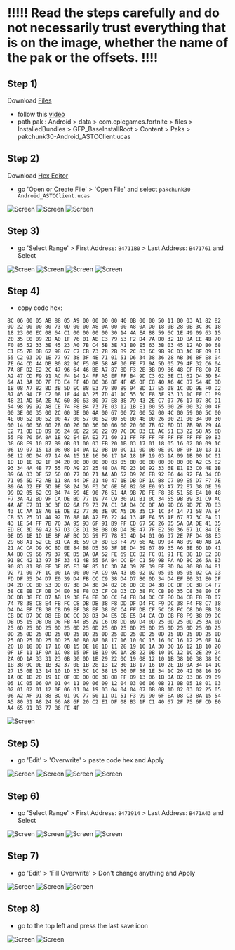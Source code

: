 # !!!!! Read the steps carefully and do not necessarily trust everything that is on the image, whether the name of the pak or the offsets. !!!!
## Step 1)
Download [Files](https://play.google.com/store/apps/details?id=com.marc.files) 
- follow this [video](https://youtu.be/8N6MFhZ8XlY?si=ULY7uNq79dFiOSix)
- path pak : Android > data > com.epicgames.fortnite > files > InstalledBundles > GFP_BaseInstallRoot > Content > Paks > pakchunk30-Android_ASTCClient.ucas

## Step 2)
Download [Hex Editor](https://play.google.com/store/apps/details?id=tk.yunus.hexeditor)
- go 'Open or Create File' > 'Open File' and select ```pakchunk30-Android_ASTCClient.ucas```

![Screen](../../Assets/OrangeCopy/OrangeCopy1.jpg)
![Screen](../../Assets/OrangeCopy/OrangeCopy2.jpg)
![Screen](../../Assets/OrangeCopy/OrangeCopy3.jpg)

## Step 3)
- go 'Select Range' > First Address: ```B4711B0``` > Last Address: ```B471761``` and Select

![Screen](../../Assets/OrangeCopy/OrangeCopy4.jpg)
![Screen](../../Assets/OrangeCopy/OrangeCopy5.jpg)
![Screen](../../Assets/OrangeCopy/OrangeCopy6.jpg)
![Screen](../../Assets/OrangeCopy/OrangeCopy7.jpg)

## Step 4)
- copy code hex: 

```
8C 06 00 05 AB 88 05 A9 00 00 00 00 40 0B 00 00 50 11 00 03 A1 82 82 0D 22 00 00 80 73 0D 00 00 A8 0A 00 00 A8 0A D0 18 0B 28 0B 3C 3C 18 18 23 00 EC 08 64 C1 00 00 00 00 30 14 4A EA 88 59 6C 1E 49 09 63 15 20 35 E0 09 2D A0 1F 76 01 AB C3 79 53 F2 D4 7A D0 32 1D BA EE 4B 70 F0 85 52 33 3E 45 23 A0 7B C4 5B 3E A1 B0 E5 63 3B 03 45 12 AD B0 68 C1 E5 7B 0B 62 98 67 C7 CB 73 78 2B B9 2C 83 6C 9B 9C D3 AC 8F 09 E1 55 C2 03 DD 1E 77 97 38 3F 4E 71 01 51 D6 34 38 36 28 AB 36 8F E8 94 7E 64 CD 44 DB B0 82 9C F5 0B 58 AF 30 FE F7 9A 5D 05 79 4F 32 C6 04 7A 8F D2 E2 2C 47 96 64 46 BB A7 87 8D F3 2B 3B D9 86 48 CF F8 C0 7E A2 47 CD F9 91 AC F4 14 14 FF A5 EF FF B4 9D C3 62 3E C1 62 D4 5D B4 64 A1 3A 0D 7F FD E4 FF 4D D0 B6 8F 4F 45 0F C8 40 A6 4C 87 54 4E DD 1B 08 A7 82 8D 3B 5D EC 88 E3 79 80 89 94 8D 17 E5 08 1C 0D 9E F0 D2 87 A5 9A CE C2 08 1F 44 A3 25 7D 41 AC 55 5C F8 3F 93 13 1C EF C1 B9 48 21 AD 6A 2E AC 60 80 63 80 97 E8 38 79 43 2E C7 07 76 17 07 8C D1 54 98 99 92 A8 CE 74 F8 B4 73 7E 03 12 1B E1 00 55 00 2F 00 32 00 4F 00 3E 00 35 00 2C 00 3E 00 4A 00 67 00 72 00 52 00 4C 00 59 00 5C 00 4E 00 52 00 52 00 47 00 57 00 52 00 50 00 48 00 26 00 21 00 34 00 30 00 14 00 36 00 28 00 26 00 36 00 06 00 20 00 7B 02 ED D1 7B 98 29 4A E2 71 0D ED D9 85 24 6B 22 58 22 09 7C DC D3 CE AC 51 E3 22 58 A5 6D 55 F8 70 6A 8A 1E 92 E4 EA E2 71 60 21 FF FF FF FF FF FF FF FF E9 B3 38 68 E9 10 B7 B9 0B 01 00 03 FB 20 1B 03 17 01 18 05 16 02 00 09 1C 06 19 07 15 13 08 08 14 0A 12 0B 10 0C 11 0D 0B 0E 0C 0F 0F 10 13 11 0E 12 0D 04 07 14 0A 15 1E 16 06 17 1A 18 1F 19 03 1A 09 1B 00 1C 01 1D 1D 1E 02 1F 04 20 00 00 00 00 03 05 00 00 00 00 00 00 00 A2 C5 82 93 34 4A 4B 77 55 FD A9 27 25 48 DA FD 23 10 92 33 6E E1 E3 C0 4E 1B 89 6A 03 DE 52 50 00 77 00 71 AA AD 52 D9 26 EB 92 E6 44 92 FA 34 CD 71 05 5D F2 AB 11 8A 44 DF 21 40 47 1B DB DF 1C B8 C7 09 E5 D7 F7 7E B9 6A 32 EF 5D 9E 58 24 36 F3 DC 6E E6 82 68 E0 93 A7 72 E7 38 DE 39 99 D2 05 62 C9 B4 74 59 4E 90 76 51 4A 9B 7D FE F8 B8 51 58 E4 10 48 F7 3A 42 BD 9F CA DE BD 77 19 74 C9 30 91 B1 0C 34 55 9B B9 31 C9 AC 4A AF E7 81 3C 3F D2 6A F9 73 7A C1 0A D4 CC 0F A0 9D C6 9D 7E 7D 83 43 1C AA 18 A6 EE DE 82 77 36 3E 0C A5 D6 35 CF 1C 34 14 71 58 7A B4 CB 53 25 D1 4A 92 76 88 AB A2 E6 22 44 13 4F EA 55 AF 67 B7 3C EA D1 43 1E 54 FF 7B 70 3A 95 93 6F 91 B9 FF CD 67 5C 26 05 5A 0A DE 41 35 ED EC 3D 69 42 57 D3 C8 D1 38 08 DB D4 3E 47 7F E2 50 36 67 1C 84 CE 0E D5 1E 1D 1E 8F AF BC D3 59 F7 78 83 4D 14 01 06 37 2E 7F D4 08 E3 29 68 A1 52 CE B1 CA 3E 59 CF 8D E3 F4 79 68 AE D9 04 A8 09 40 AB 9A 21 AC CA D9 6C BD EE 84 B8 D5 39 3F 1E D4 39 67 89 35 A6 BE 6D 1D 41 A4 B0 C9 66 79 37 9E D5 BA 0A 52 FE 69 EC B2 FC 01 91 FE B8 1D E2 D8 91 BC 42 13 97 3F 33 41 4B 55 6A B4 CC E4 C1 59 9B FA AD 8C 26 5A B3 90 83 81 80 EF 3F B5 F3 9E 85 1C 3D 7A 39 2E 39 EF BD 04 80 80 04 81 92 71 00 7F 1C 00 1A 00 00 FA C9 0A 43 05 02 02 05 05 05 05 02 CA D3 FD DF 35 D4 D7 E0 39 D4 FB CC C9 38 D4 D7 B0 0D 34 D4 EF E0 31 E0 DF D4 2D CC 80 53 DD 07 38 D4 38 D4 02 C6 D0 C8 D4 38 CC DF EC 38 E4 F7 38 CE EB CF DB D4 E0 38 F8 D3 CF C8 D3 CD 38 FC CB E0 35 C8 38 E0 CF DC DB 38 FC D7 AB 19 38 F4 EB D0 CC F4 F8 D4 DC CF E0 D4 CB F8 FD 07 74 78 38 C8 E4 FB FC C8 DB DB 38 F8 DD DF D4 FC F9 DC 38 F4 F8 C7 38 D4 D4 EF CB 38 CB D9 EF 38 EF 38 EC C4 FF DB CF 5C C8 FC C8 D0 EB 38 CB DC D7 DC D8 EB DC CC D3 D3 D4 E5 CB E5 D4 CA CD CB F8 F9 38 D9 DC DB D5 15 DB D8 D8 FB 44 B5 29 C6 D8 DD 89 D4 0D 25 0D 25 0D 25 3A 0D 25 0D 25 0D 25 0D 25 0D 25 0D 25 0D 25 0D 25 0D 25 0D 25 0D 25 0D 25 0D 25 0D 25 0D 25 0D 25 0D 25 0D 25 0D 25 0D 25 0D 25 0D 25 0D 25 0D 25 0D 25 0D 25 0D 25 80 80 88 08 17 16 10 0C 15 16 0C 16 12 25 0E 1A 20 18 18 0D 17 16 0B 15 0E 18 1D 11 28 19 10 1A 30 30 16 12 1B 10 20 0F 1F 11 1F 0A 1C 08 15 0F 1B 19 0C 1A 2B 22 0B 10 1C 12 1C 2E 29 24 2A 0D 1A 33 31 23 0B 30 0D 1B 29 22 0C 19 08 12 10 1B 38 10 38 38 0C 1B 38 0C 0E 1B 32 37 0E 1B 28 13 12 30 1B 17 16 10 2E 1B 0A 34 14 1C 27 15 0E 13 14 10 1D 33 3C 1C 38 15 30 0F 38 1E 34 1C 20 42 08 16 19 1A 0C 1B 20 19 1E 0F 0D 00 00 3B 08 FF 09 13 06 1B 0A 02 03 06 09 09 05 1C 05 06 0A 01 04 11 09 06 09 12 04 03 06 06 0B 21 0B 05 18 01 03 02 01 02 01 12 0F 06 01 04 19 03 04 04 04 07 0B 0B 1D 02 03 02 25 05 06 A2 AF 91 88 BC 01 9C 77 50 11 D1 51 F3 99 90 6F EA 08 C3 8A 15 54 A5 80 31 A8 24 66 A8 6F 20 C2 E1 DF 08 B3 1F C1 40 67 2F 75 6F CD E0 A4 65 91 B3 77 B6 FE 4F
```

![Screen](../../Assets/OrangeCopy/OrangeCopy9.jpg)

## Step 5)
- go 'Edit' > 'Overwrite' > paste code hex and Apply

![Screen](../../Assets/OrangeCopy/OrangeCopy5e.jpg)
![Screen](../../Assets/OrangeCopy/OrangeCopy8.jpg)
![Screen](../../Assets/OrangeCopy/OrangeCopy10.jpg)
![Screen](../../Assets/OrangeCopy/OrangeCopy11.jpg)

## Step 6)
- go 'Select Range' > First Address: ```B471914``` > Last Address: ```B471A43``` and Select

![Screen](../../Assets/OrangeCopy/OrangeCopy4.jpg)
![Screen](../../Assets/OrangeCopy/OrangeCopy12.jpg)
![Screen](../../Assets/OrangeCopy/OrangeCopy13.jpg)
![Screen](../../Assets/OrangeCopy/OrangeCopy14.jpg)

## Step 7)
- go 'Edit' > 'Fill Overwrite' > Don't change anything and Apply

![Screen](../../Assets/OrangeCopy/OrangeCopy15.jpg)
![Screen](../../Assets/OrangeCopy/OrangeCopy16.jpg)
![Screen](../../Assets/OrangeCopy/OrangeCopy17.jpg)

## Step 8)
- go to the top left and press the last save icon

![Screen](../../Assets/OrangeCopy/OrangeCopy18.jpg)
![Screen](../../Assets/OrangeCopy/OrangeCopy19.jpg)